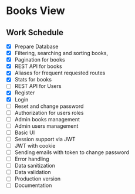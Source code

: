 # Books View

## Work Schedule

- [x] Prepare Database
- [x] Filtering, searching and sorting books,
- [x] Pagination for books
- [x] REST API for books
- [x] Aliases for frequent requested routes
- [x] Stats for books
- [ ] REST API for Users
- [x] Register
- [x] Login
- [ ] Reset and change password
- [ ] Authorization for users roles
- [ ] Admin books management
- [ ] Admin users management
- [ ] Basic UI
- [ ] Session support via JWT
- [ ] JWT with cookie
- [ ] Sending emails with token to change password
- [ ] Error handling
- [ ] Data sanitization
- [ ] Data validation
- [ ] Production version
- [ ] Documentation
